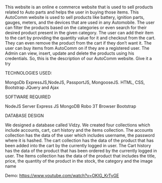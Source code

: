 This website is an online e commerce website that is used to sell products related to Auto parts 
and helps the user in buying those items. This AutoComm website is used to sell products like 
battery, ignition parts, gauges, meters, and the devices that are used in any Automobile. The 
user can filter the products based on the categories or even search for their desired product 
present in the given category. The user can add their item to the cart by providing the quantity 
value for it and checkout from the cart. They can even remove the product from the cart if they 
don’t want it. The user can buy items from AutoComm on if they are a registered user. The 
Admin can view, insert, update and delete the products using his credentials. So, this is the 
description of our AutoComm website. Give it a try


TECHNOLOGIES USED: 

MongoDb
ExpressJS,NodeJS, PassportJS, MongooseJS.
HTML, CSS, Bootstrap
JQuery and Ajax


SOFTWARE REQUIRED

NodeJS Server
Express JS
MongoDB Robo 3T
Browser
Bootstrap

DATABASE DESIGN

We designed a database called Vidzy. We created four collections which include accounts, cart, 
cart history and the items collection. The accounts collection has the data of the user which 
includes username, the password where it is hashed. The cart collection has the data of the 
product that has been added into the cart by the currently logged in user. The Cart history has 
the data of the product that has been ordered by the currently logged in user. The Items 
collection has the data of the product that includes the title, price, the quantity of the product 
in the stock, the category and the image name


Demo:
https://www.youtube.com/watch?v=OKlG_KrTyGE
